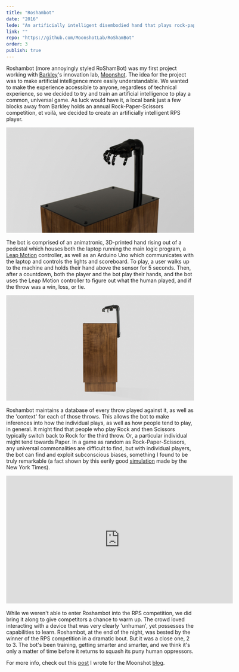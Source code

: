 ```yaml
---
title: "Roshambot"
date: "2016"
lede: "An artificially intelligent disembodied hand that plays rock-paper-scissors."
link: ""
repo: "https://github.com/MoonshotLab/RoShamBot"
order: 3
publish: true
---
```


Roshambot (more annoyingly styled RoShamBot) was my first project working with <a href="https://www.barkleyus.com/" target="_blank">Barkley</a>'s innovation lab, <a href="http://moonshot.barkleyus.com" target="_blank">Moonshot</a>. The idea for the project was to make artificial intelligence more easily understandable. We wanted to make the experience accessible to anyone, regardless of technical experience, so we decided to try and train an artificial intelligence to play a common, universal game. As luck would have it, a local bank just a few blocks away from Barkley holds an annual Rock-Paper-Scissors competition, et voilà, we decided to create an artificially intelligent RPS player.

![Roshambot Hand](hand.jpeg "Roshambot Hand")

The bot is comprised of an animatronic, 3D-printed hand rising out of a pedestal which houses both the laptop running the main logic program, a <a href="https://en.wikipedia.org/wiki/Leap_Motion#Technology" target="_blank">Leap Motion</a> controller, as well as an Arduino Uno which communicates with the laptop and controls the lights and scoreboard. To play, a user walks up to the machine and holds their hand above the sensor for 5 seconds. Then, after a countdown, both the player and the bot play their hands, and the bot uses the Leap Motion controller to figure out what the human played, and if the throw was a win, loss, or tie.

![Roshambot Pedestal](pedestal.jpeg "Roshambot Pedestal")

Roshambot maintains a database of every throw played against it, as well as the 'context' for each of those throws. This allows the bot to make inferences into how the individual plays, as well as how people tend to play, in general. It might find that people who play Rock and then Scissors typically switch back to Rock for the third throw. Or, a particular individual might tend towards Paper. In a game as random as Rock-Paper-Scissors, any universal commonalities are difficult to find, but with individual players, the bot can find and exploit subconscious biases, something I found to be truly remarkable (a fact shown by this eerily good <a href="http://www.nytimes.com/interactive/science/rock-paper-scissors.html" target="_blank">simulation</a> made by the New York Times).

<iframe width="608" height="342" src="https://www.youtube.com/embed/uS2KD28gLHM?rel=0&amp;showinfo=0" frameborder="0" allowfullscreen></iframe>

While we weren't able to enter Roshambot into the RPS competition, we did bring it along to give competitors a chance to warm up. The crowd loved interacting with a device that was very clearly 'unhuman', yet possesses the capabilities to learn. Roshambot, at the end of the night, was bested by the winner of the RPS competition in a dramatic bout. But it was a close one, 2 to 3. The bot's been training, getting smarter and smarter, and we think it's only a matter of time before it returns to squash its puny human oppressors.

For more info, check out this <a href="https://medium.com/moonshotlab/man-vs-machine-learning-40a39f7f936" target="_blank">post</a> I wrote for the Moonshot <a href="https://medium.com/moonshotlab" target="_blank">blog</a>.
